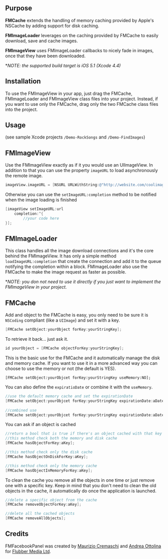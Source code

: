 Purpose
-------
**FMCache** extends the handling of memory caching provided by Apple's NSCache by adding support for disk caching.

**FMImageLoader** leverages on the caching provided by FMCache to easily download, save and cache images.

**FMImageView** uses FMImageLoader callbacks to nicely fade in images, once that they have been downloaded.

**NOTE: the supported build target is iOS 5.1 (Xcode 4.4)*

Installation
------------
To use the FMImageView in your app, just drag the FMCache, FMImageLoader and FMImageView class files into your project.
Instead, if you want to use only the FMCache, drag only the two FMCache class files into the project.

Usage
-----
(see sample Xcode projects `/Demo-RockSongs` and `/Demo-FindImages`)

FMImageView
-----------
Use the FMImageView exactly as if it you would use an UIImageView.
In addition to that you can use the property `imageURL` to load asynchronously the remote image.

```objectivec
imageView.imageURL = [NSURL URLWithString:@"http://website.com/coolimage.png"];
```

Otherwise you can use the `setImageURL:completion` method to be notified when the image loading is finished

```objectivec
[imageView setImageURL:url
    completion:^{
        //your code here
}];
```

FMImageLoader
-------------
This class handles all the image download connections and it's the core behind the FMImageView.
It has only a simple method `loadImageURL:completion` that create the connection and add it to the queue notifying the completion within a block.
FMImageLoader also use the FMCache to make the image request as faster as possible.

**NOTE: you don not need to use it directly if you just want to implement the FMImageView in your project.*

FMCache
-------
Add and object to the FMCache is easy, you only need to be sure it is `NSCoding` compliant (like a `UIImage`) and set it with a key.

```objectivec
[FMCache setObject:yourObject forKey:yourStringKey];
```

To retrieve it back... just ask it.

```objectivec
id yourObject = [FMCache objectForKey:yourStringKey];
```

This is the basic use for the FMCache and it automatically manage the disk and memory cache.
If you want  to use it in a more advanced way you can choose to use the memory or not (the default is YES).

    [FMCache setObject:yourObjcet forKey:yourStringKey useMemory:NO];

You can also define the `expiratioDate` or combine it with the `useMemory`.

```objectivec
//use the default memory cache and set the expirationDate
[FMCache setObject:yourObjcet forKey:yourStringKey expirationDate:aDate];
    
//combined use
[FMCache setObject:yourObjcet forKey:yourStringKey expirationDate:aDate useMemory:NO];
```

You can ask if an object is cached

```objectivec
//return a bool that is true if there's an object cached with that key
//this method check both the memory and disk cache
[FMCache hasObjectForKey:aKey];

//this method check only the disk cache
[FMCache hasObjectOnDiskForKey:aKey];

//this method check only the memory cache
[FMCache hasObjectInMemoryForKey:aKey];
```

To clean the cache you remove all the objects in one time or just remove one with a specific key.
Keep in mind that you don't need to clean the old objects in the cache, it automatically do once the application is launched.

```objectivec
//delete a specific object from the cache
[FMCache removeObjectForKey:aKey];

//delete all the cached objects
[FMCache removeAllObjects];
```

Credits
-------
FMFacebookPanel was created by [Maurizio Cremaschi](http://www.linkedin.com/in/cremaschi) and [Andrea Ottolina](http://www.linkedin.com/in/andreaottolina) for [Flubber Media Ltd](http://flubbermedia.com).